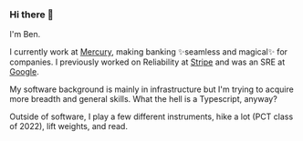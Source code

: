 ### Hi there 👋

I'm Ben.

I currently work at [Mercury](https://mercury.com/), making banking ✨seamless and magical✨ for companies. I previously worked on Reliability at [Stripe](https://stripe.com/) and was an SRE at [Google](https://www.google.com/).

My software background is mainly in infrastructure but I'm trying to acquire more breadth and general skills. What the hell is a Typescript, anyway?

Outside of software, I play a few different instruments, hike a lot (PCT class of 2022), lift weights, and read.
